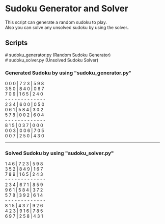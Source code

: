 # Sudoku Generator and Solver

This script can generate a random sudoku to play.  
Also you can solve any unsolved sudoku by using the solver..

## Scripts
\# sudoku_generator.py (Random Sudoku Generator)  
\# sudoku_solver.py (Unsolved Sudoku Solver)

### Generated Sudoku by using "sudoku_generator.py"

0 0 0 | 7 2 3 | 5 9 8  
3 5 0 | 8 4 0 | 0 6 7  
7 0 9 | 1 6 5 | 2 4 0  
\- \- \- \- \- \- \- \- \- \- \- \- \-  
2 3 4 | 6 0 0 | 0 5 0  
0 6 1 | 5 8 4 | 3 0 2  
5 7 8 | 0 0 2 | 6 0 4  
\- \- \- \- \- \- \- \- \- \- \- \- \-  
8 1 5 | 0 3 7 | 0 0 0  
0 0 3 | 0 0 6 | 7 0 5  
0 0 7 | 2 5 0 | 4 3 0

---
### Solved Sudoku by using "sudoku_solver.py"

1 4 6 | 7 2 3 | 5 9 8  
3 5 2 | 8 4 9 | 1 6 7  
7 8 9 | 1 6 5 | 2 4 3  
\- \- \- \- \- \- \- \- \- \- \- \- \-  
2 3 4 | 6 7 1 | 8 5 9  
9 6 1 | 5 8 4 | 3 7 2  
5 7 8 | 3 9 2 | 6 1 4  
\- \- \- \- \- \- \- \- \- \- \- \- \-  
8 1 5 | 4 3 7 | 9 2 6  
4 2 3 | 9 1 6 | 7 8 5  
6 9 7 | 2 5 8 | 4 3 1